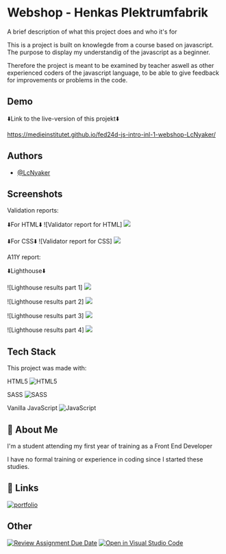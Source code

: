 
# Webshop - Henkas Plektrumfabrik

A brief description of what this project does and who it's for

This is a project is built on knowlegde from a course based on javascript. The purpose to display  my understandig of the javascript as a beginner. 

Therefore the project is meant to be examined by teacher aswell as other experienced coders of the javascript language, to be able to give feedback for improvements or problems in the code.
## Demo

⬇️Link to the live-version of this projekt⬇️

https://medieinstitutet.github.io/fed24d-js-intro-inl-1-webshop-LcNyaker/


## Authors

- [@LcNyaker](https://www.github.com/LcNyaker)


## Screenshots

Validation reports: 

⬇️For HTML⬇️
![Validator report for HTML] <img src="https://github.com/Medieinstitutet/fed24d-js-intro-inl-1-webshop-LcNyaker/blob/main/assets/validation-report/validator.w3.org_nu_html.png">

⬇️For CSS⬇️
![Validator report for CSS] <img src="https://github.com/Medieinstitutet/fed24d-js-intro-inl-1-webshop-LcNyaker/blob/main/assets/validation-report/validator.w3.org_nu_%20css.png">

A11Y report: 

⬇️Lighthouse⬇️

![Lighthouse results part 1] <img src="https://github.com/Medieinstitutet/fed24d-js-intro-inl-1-webshop-LcNyaker/blob/main/assets/lighthouse-report/lighthouse-png/Lighthouse-report-1.png">

![Lighthouse results part 2] <img src="https://github.com/Medieinstitutet/fed24d-js-intro-inl-1-webshop-LcNyaker/blob/main/assets/lighthouse-report/lighthouse-png/Lighthouse-report-2.png">

![Lighthouse results part 3] <img src="https://github.com/Medieinstitutet/fed24d-js-intro-inl-1-webshop-LcNyaker/blob/main/assets/lighthouse-report/lighthouse-png/Lighthouse-report-3.png">

![Lighthouse results part 4] <img src="https://github.com/Medieinstitutet/fed24d-js-intro-inl-1-webshop-LcNyaker/blob/main/assets/lighthouse-report/lighthouse-png/Lighthouse-report-4.png">




## Tech Stack

This project was made with: 

HTML5 ![HTML5](https://img.shields.io/badge/html5-%23E34F26.svg?style=for-the-badge&logo=html5&logoColor=white)

SASS ![SASS](https://img.shields.io/badge/SASS-hotpink.svg?style=for-the-badge&logo=SASS&logoColor=white)

Vanilla JavaScript ![JavaScript](https://img.shields.io/badge/javascript-%23323330.svg?style=for-the-badge&logo=javascript&logoColor=%23F7DF1E)


## 🚀 About Me
I'm a student attending my first year of training as a Front End Developer

I have no formal training or experience in coding since I started these studies.


## 🔗 Links
[![portfolio](https://img.shields.io/badge/my_portfolio-000?style=for-the-badge&logo=ko-fi&logoColor=white)](https://github.com/LcNyaker)


## Other
[![Review Assignment Due Date](https://classroom.github.com/assets/deadline-readme-button-22041afd0340ce965d47ae6ef1cefeee28c7c493a6346c4f15d667ab976d596c.svg)](https://classroom.github.com/a/P54kDXVP)
[![Open in Visual Studio Code](https://classroom.github.com/assets/open-in-vscode-2e0aaae1b6195c2367325f4f02e2d04e9abb55f0b24a779b69b11b9e10269abc.svg)](https://classroom.github.com/online_ide?assignment_repo_id=17085838&assignment_repo_type=AssignmentRepo)
